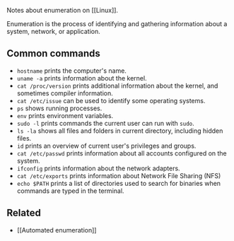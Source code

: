 Notes about enumeration on [[Linux]].

Enumeration is the process of identifying and gathering information about a system, network, or application.

## Common commands

- `hostname` prints the computer's name.
- `uname -a` prints information about the kernel.
- `cat /proc/version` prints additional information about the kernel, and sometimes compiler information.
- `cat /etc/issue` can be used to identify some operating systems.
- `ps` shows running processes.
- `env` prints environment variables.
- `sudo -l` prints commands the current user can run with `sudo`.
- `ls -la` shows all files and folders in current directory, including hidden files.
- `id` prints an overview of current user's privileges and groups.
- `cat /etc/passwd` prints information about all accounts configured on the system.
- `ifconfig` prints information about the network adapters.
- `cat /etc/exports` prints information about Network File Sharing (NFS)
- `echo $PATH` prints a list of directories used to search for binaries when commands are typed in the terminal.

## Related

- [[Automated enumeration]]